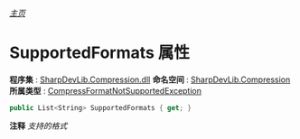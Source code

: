 ###### [主页](./Index.md "主页")
# SupportedFormats 属性
**程序集** : [SharpDevLib.Compression.dll](./SharpDevLib.Compression.assembly.md "SharpDevLib.Compression.dll")
**命名空间** : [SharpDevLib.Compression](./SharpDevLib.Compression.namespace.md "SharpDevLib.Compression")
**所属类型** : [CompressFormatNotSupportedException](./SharpDevLib.Compression.CompressFormatNotSupportedException.md "CompressFormatNotSupportedException")
``` csharp
public List<String> SupportedFormats { get; }
```
**注释**
*支持的格式*

